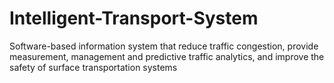 Intelligent-Transport-System
============================

Software-based information system that reduce traffic congestion, provide measurement, management and predictive traffic analytics, and improve the safety of surface transportation systems

